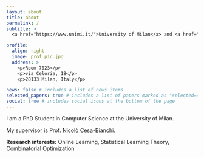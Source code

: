 ```yaml
---
layout: about
title: about
permalink: /
subtitle: >
  <a href="https://www.unimi.it/">University of Milan</a> and <a href="https://www.iit.it/">IIT</a>. Email: <code>emmanuel [dot] esposito [at] unimi [dot] it</code>.

profile:
  align: right
  image: prof_pic.jpg
  address: >
    <p>Room 7023</p>
    <p>via Celoria, 18</p>
    <p>20133 Milan, Italy</p>

news: false # includes a list of news items
selected_papers: true # includes a list of papers marked as "selected={true}"
social: true # includes social icons at the bottom of the page
---
```


I am a PhD Student in Computer Science at the University of Milan.

My supervisor is Prof. [Nicolò Cesa-Bianchi](https://cesa-bianchi.di.unimi.it/).

**Research interests:** Online Learning, Statistical Learning Theory, Combinatorial Optimization
